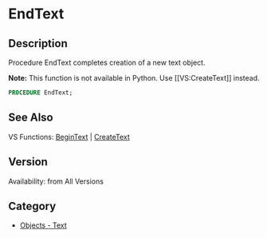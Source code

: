 # EndText

## Description
Procedure EndText completes creation of a new text object.

<b>Note:</b> This function is not available in Python. Use [[VS:CreateText]] instead.

```pascal
PROCEDURE EndText;
```

## See Also
VS Functions:
[BeginText](BeginText.md) 
| [CreateText](CreateText.md)

## Version
Availability: from All Versions

## Category
* [Objects - Text](../Categories/Objects%20-%20Text.md)

